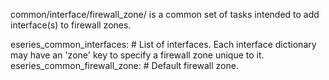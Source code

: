 common/interface/firewall_zone/ is a common set of tasks intended to add interface(s) to firewall zones.

eseries_common_interfaces:      # List of interfaces. Each interface dictionary may have an 'zone' key to specify a firewall zone unique to it.
eseries_common_firewall_zone:   # Default firewall zone.
